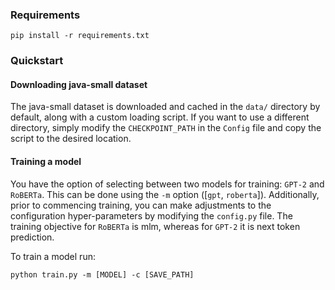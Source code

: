 ### Requirements

```
pip install -r requirements.txt
```

### Quickstart

#### Downloading java-small dataset
The java-small dataset is downloaded and cached in the `data/` directory by default, along with a custom loading script. If you want to use a different directory, simply modify the `CHECKPOINT_PATH` in the `Config` file and copy the script to the desired location.

#### Training a model
You have the option of selecting between two models for training: `GPT-2` and `RoBERTa`. This can be done using the `-m` option ([`gpt`, `roberta`]). Additionally, prior to commencing training, you can make adjustments to the configuration hyper-parameters by modifying the `config.py` file.
The training objective for `RoBERTa` is mlm, whereas for `GPT-2` it is next token prediction.

To train a model run:
```
python train.py -m [MODEL] -c [SAVE_PATH]
```